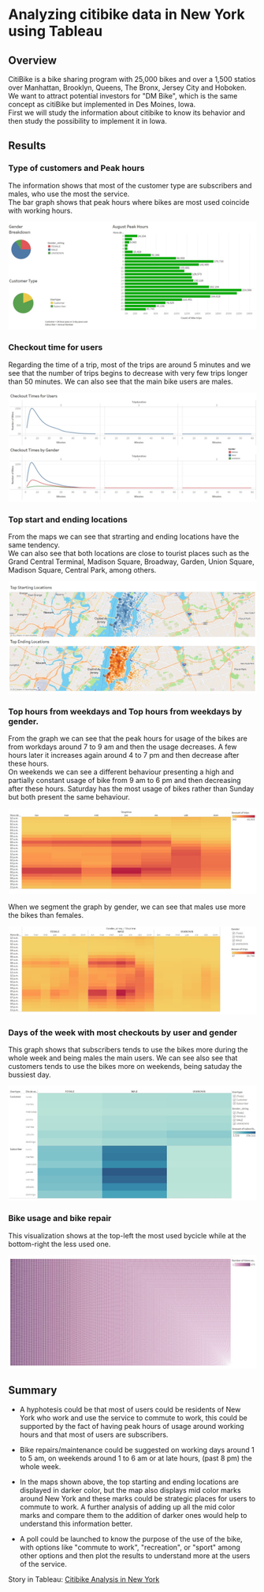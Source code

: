 # Analyzing citibike data in New York using Tableau

## Overview 

CitiBike is a bike sharing program with 25,000 bikes and over a 1,500 statios over Manhattan, Brooklyn, Queens, The Bronx, Jersey City and Hoboken.<br/>
We want to attract potential investors for "DM Bike", which is the same concept as citiBike but implemented in Des Moines, Iowa. <br/>
First we will study the information about citibike to know its behavior and then study the possibility to implement it in Iowa.

## Results

### Type of customers and Peak hours

The information shows that most of the customer type are subscribers and males, who use the most the service.<br/> The bar graph shows that peak hours where bikes are most used coincide with working hours.

![](resources/images/1.jpg)


### Checkout time for users

Regarding the time of a trip, most of the trips are around 5 minutes and we see that the number of trips begins to decrease with very few trips longer than 50 minutes. We can also see that the main bike users are males.

![](resources/images/2.jpg)


### Top start and ending locations

From the maps we can see that strarting and ending locations have the same tendency.<br/>
We can also see that both locations are close to tourist places such as the Grand Central Terminal, Madison Square, Broadway, Garden, Union Square, Madison Square, Central Park, among others.<br/>

![](resources/images/3.jpg)


### Top hours from weekdays and Top hours from weekdays by gender.

From the graph we can see that the peak hours for usage of the bikes are from workdays around 7 to 9 am and then the usage decreases. A few hours later it increases again around 4 to 7 pm and then decrease after these hours.<br/>
On weekends we can see a different behaviour presenting a high and partially constant usage
of bike from 9 am to 6 pm and then decreasing after these hours. Saturday has the most usage of bikes rather
than Sunday but both present the same behaviour.

![](resources/images/4.jpg)

When we segment the graph by gender, we can see that males use more the bikes than females.

![](resources/images/5.jpg)


### Days of the week with most checkouts by user and gender

This graph shows that subscribers tends to use the bikes more during the whole week and being males the main users.
We can see also see that customers tends to use the bikes more on weekends, being satuday the bussiest day.

![](resources/images/6.jpg)

### Bike usage and bike repair

This visualization shows at the top-left the most used bycicle while at the bottom-right the less used one. 

![](resources/images/7.jpg)


## Summary

* A hyphotesis could be that most of users could be residents of New York who work and use the service to commute to work, this could be supported by the fact of having peak hours of usage around working hours and that most of users are subscribers.

* Bike repairs/maintenance could be suggested on working days around 1 to 5 am, on weekends around 1 to 6 am or at late hours, (past 8 pm) the whole week.

* In the maps shown above, the top starting and ending locations are displayed in darker color, but the map also displays mid color marks around New York and these marks could be strategic places for users to commute to work. A 
further analysis of adding up all the mid color marks and compare them to the addition of darker ones would help to understand this information better.

* A poll could be launched to know the purpose of the use of the bike, with options like "commute to work", "recreation", or "sport" among other options and then plot the results to understand more at the users of the service.

Story in Tableau: <a href='https://public.tableau.com/app/profile/jesus.antonio.ramos/viz/NYCCitibikeanalysis_16567007846910/NYCcitibike?publish=yes'> Citibike Analysis in New York </a> 

